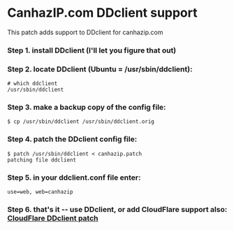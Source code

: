 # CanhazIP.com DDclient support
This patch adds support to DDclient for canhazip.com


### Step 1. install DDclient (I'll let you figure that out)

### Step 2. locate DDclient (Ubuntu = /usr/sbin/ddclient):
```
# which ddclient
/usr/sbin/ddclient
```

### Step 3. make a backup copy of the config file:
```
$ cp /usr/sbin/ddclient /usr/sbin/ddclient.orig
```

### Step 4. patch the DDclient config file:
```
$ patch /usr/sbin/ddclient < canhazip.patch
patching file ddclient
```

### Step 5. in your ddclient.conf file enter:
```
use=web, web=canhazip
```

### Step 6. that's it -- use DDclient, or add CloudFlare support also: [CloudFlare DDclient patch](http://blog.peter-r.co.uk/cloudflare-ddclient-patch.html)
